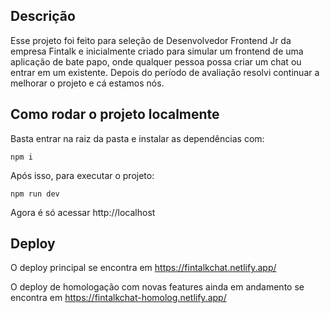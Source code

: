 ## Descrição
Esse projeto foi feito para seleção de Desenvolvedor Frontend Jr da empresa Fintalk e inicialmente criado para simular um frontend de uma aplicação de bate papo, onde qualquer pessoa possa criar um chat ou entrar em um existente.
Depois do período de avaliação resolvi continuar a melhorar o projeto e cá estamos nós.

## Como rodar o projeto localmente
Basta entrar na raiz da pasta e instalar as dependências com:

``` npm i ```

Após isso, para executar o projeto:

``` npm run dev ```

Agora é só acessar http://localhost

## Deploy
O deploy principal se encontra em https://fintalkchat.netlify.app/

O deploy de homologação com novas features ainda em andamento se encontra em https://fintalkchat-homolog.netlify.app/
